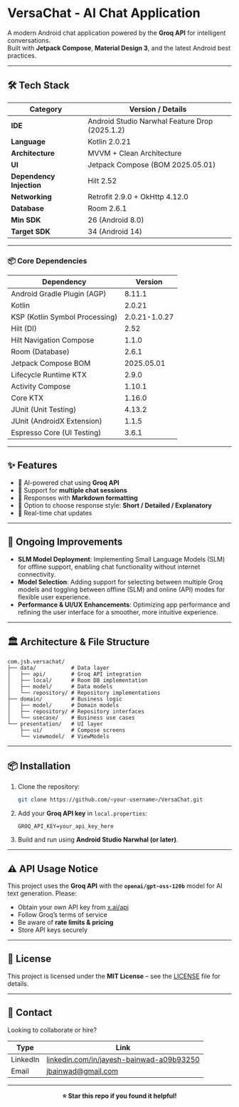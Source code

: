 # VersaChat - AI Chat Application

A modern Android chat application powered by the **Groq API** for intelligent conversations.  
Built with **Jetpack Compose**, **Material Design 3**, and the latest Android best practices.

---

## 🛠 Tech Stack

| Category | Version / Details |
| --- | --- |
| **IDE** | Android Studio Narwhal Feature Drop (2025.1.2) |
| **Language** | Kotlin 2.0.21 |
| **Architecture** | MVVM + Clean Architecture |
| **UI** | Jetpack Compose (BOM 2025.05.01) |
| **Dependency Injection** | Hilt 2.52 |
| **Networking** | Retrofit 2.9.0 + OkHttp 4.12.0 |
| **Database** | Room 2.6.1 |
| **Min SDK** | 26 (Android 8.0) |
| **Target SDK** | 34 (Android 14) |

---

### 📦 Core Dependencies

| Dependency | Version |
| --- | --- |
| Android Gradle Plugin (AGP) | 8.11.1 |
| Kotlin | 2.0.21 |
| KSP (Kotlin Symbol Processing) | 2.0.21-1.0.27 |
| Hilt (DI) | 2.52 |
| Hilt Navigation Compose | 1.1.0 |
| Room (Database) | 2.6.1 |
| Jetpack Compose BOM | 2025.05.01 |
| Lifecycle Runtime KTX | 2.9.0 |
| Activity Compose | 1.10.1 |
| Core KTX | 1.16.0 |
| JUnit (Unit Testing) | 4.13.2 |
| JUnit (AndroidX Extension) | 1.1.5 |
| Espresso Core (UI Testing) | 3.6.1 |

---

## ✨ Features

- 🤖 AI-powered chat using **Groq API**
- 💬 Support for **multiple chat sessions**
- 📝 Responses with **Markdown formatting**
- 🎯 Option to choose response style: **Short / Detailed / Explanatory**
- 🔄 Real-time chat updates

---

## 🚀 Ongoing Improvements

- **SLM Model Deployment**: Implementing Small Language Models (SLM) for offline support, enabling chat functionality without internet connectivity.
- **Model Selection**: Adding support for selecting between multiple Groq models and toggling between offline (SLM) and online (API) modes for flexible user experience.
- **Performance & UI/UX Enhancements**: Optimizing app performance and refining the user interface for a smoother, more intuitive experience.

---

## 🏛 Architecture & File Structure

```
com.jsb.versachat/
├── data/           # Data layer
│   ├── api/        # Groq API integration
│   ├── local/      # Room DB implementation
│   ├── model/      # Data models
│   └── repository/ # Repository implementations
├── domain/         # Business logic
│   ├── model/      # Domain models
│   ├── repository/ # Repository interfaces
│   └── usecase/    # Business use cases
└── presentation/   # UI layer
    ├── ui/         # Compose screens
    └── viewmodel/  # ViewModels
```

---

## 📦 Installation

1. Clone the repository:

   ```bash
   git clone https://github.com/<your-username>/VersaChat.git
   ```

2. Add your **Groq API key** in `local.properties`:

   ```
   GROQ_API_KEY=your_api_key_here
   ```

3. Build and run using **Android Studio Narwhal (or later)**.

---

## ⚠️ API Usage Notice

This project uses the **Groq API** with the **`openai/gpt-oss-120b`** model for AI text generation. Please:

* Obtain your own API key from [x.ai/api](https://x.ai/api)
* Follow Groq’s terms of service
* Be aware of **rate limits & pricing**
* Store API keys securely

---

## 📄 License

This project is licensed under the **MIT License** – see the [LICENSE](./LICENSE) file for details.

---

## 📩 Contact

Looking to collaborate or hire?

| Type     | Link                                                                                             |
| -------- | ------------------------------------------------------------------------------------------------ |
| LinkedIn | [linkedin.com/in/jayesh-bainwad-a09b93250](https://www.linkedin.com/in/jayesh-bainwad-a09b93250) |
| Email    | [jbainwad@gmail.com](mailto:jbainwad@gmail.com)                                                  |

---

<div align="center">
<strong>⭐ Star this repo if you found it helpful!</strong>
</div>

